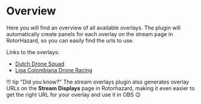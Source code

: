 # Overview

Here you will find an overview of all available overlays. The plugin will automatically create panels for each overlay on the stream page in RotorHazard, so you can easily find the urls to use.

Links to the overlays:

- [Dutch Drone Squad](./dds.md)
- [Liga Colombiana Drone Racing](./lcdr.md)

!!! tip "Did you know?"
    The stream overlays plugin also generates overlay URLs on the **Stream Displays** page in Rotorhazard, making it even easier to get the right URL for your overlay and use it in OBS 😉
